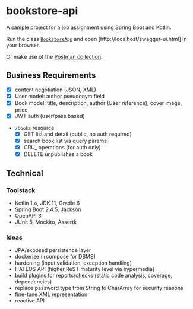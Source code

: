 # bookstore-api

A sample project for a job assignment using Spring Boot and Kotlin.

Run the class [`BookstoreApp`](https://github.com/christophpickl/bookstore-api/blob/master/src/main/kotlin/com/github/cpickl/bookstore/BookstoreApp.kt) and open [http://localhost/swagger-ui.html] in your browser.

Or make use of the [Postman collection](https://github.com/christophpickl/bookstore-api/tree/master/src/doc).

## Business Requirements

* [x] content negotiation (JSON, XML)
* [x] User model: author pseudonym field
* [x] Book model: title, description, author (User reference), cover image, price
* [X] JWT auth (user/pass based)
* `/books` resource
    * [x] GET list and detail (public, no auth required)
    * [x] search book list via query params
    * [x] CRU_ operations (for auth only)
    * [x] DELETE unpublishes a book

## Technical

### Toolstack

* Kotlin 1.4, JDK 11, Gradle 6
* Spring Boot 2.4.5, Jackson
* OpenAPI 3
* JUnit 5, Mockito, Assertk

### Ideas

* JPA/exposed persistence layer
* dockerize (+compose for DBMS)
* hardening (input validation, exception handling)
* HATEOS API (higher ReST maturity level via hypermedia)
* build plugins for reports/checks (static code analysis, coverage, dependencies)
* replace password type from String to CharArray for security reasons
* fine-tune XML representation
* reactive API
